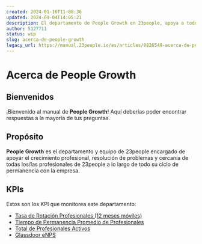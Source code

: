 ```yaml
---
created: 2024-01-16T11:08:36
updated: 2024-09-04T14:05:21
description: El departamento de People Growth en 23people, apoya a todos los/las profesionales de 23people a lo largo de todo su ciclo de vida.
author: 5127711
status: wip
slug: acerca-de-people-growth
legacy_url: https://manual.23people.io/es/articles/8826549-acerca-de-people-growth
---
```


# Acerca de People Growth

## Bienvenidos

¡Bienvenido al manual de **People Growth**! Aquí deberías poder encontrar
respuestas a la mayoría de tus preguntas.

## Propósito

**People Growth** es el departamento y equipo de 23people encargado de apoyar
el crecimiento profesional, resolución de problemas y cercanía de todas
los/las profesionales de 23people a lo largo de todo su ciclo de permanencia
con la empresa.

## KPIs

Estos son los KPI que monitorea este departamento:

* [Tasa de Rotación Profesionales (12 meses móviles)](kpis/tasa-rotacion-profesionales-12-meses-moviles)
* [Tiempo de Permanencia Promedio de Profesionales](kpis/tiempo-de-permanencia-promedio-de-profesionales)
* [Total de Profesionales Activos](kpis/total-profesionales-activos)
* [Glassdoor eNPS](kpis/glassdoor-enps)
